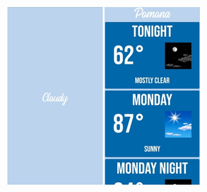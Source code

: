 ![Image](https://github.com/jmora13/CloudyWeatherApp/blob/master/Screenshot_20210808-234730_JunGroup_Weather_20.jpg?raw=true)
![Image](https://github.com/jmora13/CloudyWeatherApp/blob/master/Screenshot_20210808-234720_JunGroup_Weather_20.jpg?raw=true)

